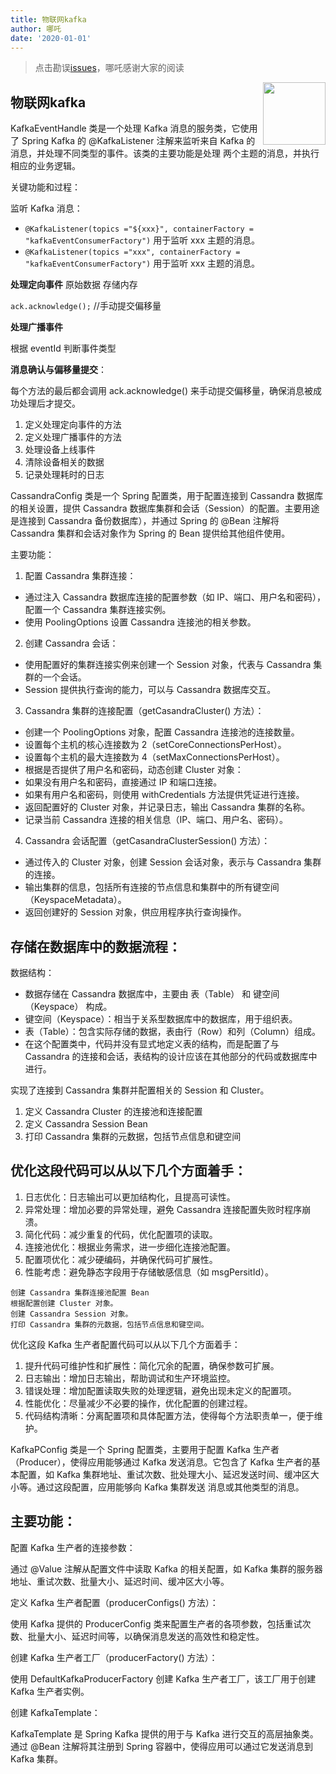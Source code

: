 ```yaml
---
title: 物联网kafka
author: 哪吒
date: '2020-01-01'
---
```


> 点击勘误[issues](https://github.com/webVueBlog/JavaPlusDoc/issues)，哪吒感谢大家的阅读

<img align="right" width="100" src="https://cdn.jsdelivr.net/gh/YunYouJun/yun/images/yun-alpha-compressed.png">

## 物联网kafka

KafkaEventHandle 类是一个处理 Kafka 消息的服务类，它使用了 Spring Kafka 的 @KafkaListener 注解来监听来自 Kafka 的消息，并处理不同类型的事件。该类的主要功能是处理 两个主题的消息，并执行相应的业务逻辑。

关键功能和过程：

监听 Kafka 消息：

* `@KafkaListener(topics ="${xxx}", containerFactory = "kafkaEventConsumerFactory")` 用于监听 xxx 主题的消息。
* `@KafkaListener(topics ="xxx", containerFactory = "kafkaEventConsumerFactory")` 用于监听 xxx 主题的消息。

**处理定向事件** 原始数据 存储内存

`ack.acknowledge();` //手动提交偏移量

**处理广播事件**

根据 eventId 判断事件类型

**消息确认与偏移量提交**：

每个方法的最后都会调用 ack.acknowledge() 来手动提交偏移量，确保消息被成功处理后才提交。

1. 定义处理定向事件的方法
2. 定义处理广播事件的方法
3. 处理设备上线事件
4. 清除设备相关的数据
5. 记录处理耗时的日志

CassandraConfig 类是一个 Spring 配置类，用于配置连接到 Cassandra 数据库的相关设置，提供 Cassandra 数据库集群和会话（Session）的配置。主要用途是连接到 Cassandra 备份数据库），并通过 Spring 的 @Bean 注解将 Cassandra 集群和会话对象作为 Spring 的 Bean 提供给其他组件使用。

主要功能：

1. 配置 Cassandra 集群连接：

* 通过注入 Cassandra 数据库连接的配置参数（如 IP、端口、用户名和密码），配置一个 Cassandra 集群连接实例。
* 使用 PoolingOptions 设置 Cassandra 连接池的相关参数。

2. 创建 Cassandra 会话：

* 使用配置好的集群连接实例来创建一个 Session 对象，代表与 Cassandra 集群的一个会话。
* Session 提供执行查询的能力，可以与 Cassandra 数据库交互。

3. Cassandra 集群的连接配置（getCasandraCluster() 方法）：

* 创建一个 PoolingOptions 对象，配置 Cassandra 连接池的连接数量。
* 设置每个主机的核心连接数为 2（setCoreConnectionsPerHost）。
* 设置每个主机的最大连接数为 4（setMaxConnectionsPerHost）。
* 根据是否提供了用户名和密码，动态创建 Cluster 对象：
* 如果没有用户名和密码，直接通过 IP 和端口连接。
* 如果有用户名和密码，则使用 withCredentials 方法提供凭证进行连接。
* 返回配置好的 Cluster 对象，并记录日志，输出 Cassandra 集群的名称。
* 记录当前 Cassandra 连接的相关信息（IP、端口、用户名、密码）。

4. Cassandra 会话配置（getCasandraClusterSession() 方法）：

* 通过传入的 Cluster 对象，创建 Session 会话对象，表示与 Cassandra 集群的连接。
* 输出集群的信息，包括所有连接的节点信息和集群中的所有键空间（KeyspaceMetadata）。
* 返回创建好的 Session 对象，供应用程序执行查询操作。

## 存储在数据库中的数据流程：

数据结构：

* 数据存储在 Cassandra 数据库中，主要由 表（Table） 和 键空间（Keyspace） 构成。
* 键空间（Keyspace）：相当于关系型数据库中的数据库，用于组织表。
* 表（Table）：包含实际存储的数据，表由行（Row）和列（Column）组成。
* 在这个配置类中，代码并没有显式地定义表的结构，而是配置了与 Cassandra 的连接和会话，表结构的设计应该在其他部分的代码或数据库中进行。

实现了连接到 Cassandra 集群并配置相关的 Session 和 Cluster。

1. 定义 Cassandra Cluster 的连接池和连接配置
2. 定义 Cassandra Session Bean
3. 打印 Cassandra 集群的元数据，包括节点信息和键空间

## 优化这段代码可以从以下几个方面着手：

1. 日志优化：日志输出可以更加结构化，且提高可读性。
2. 异常处理：增加必要的异常处理，避免 Cassandra 连接配置失败时程序崩溃。
3. 简化代码：减少重复的代码，优化配置项的读取。
4. 连接池优化：根据业务需求，进一步细化连接池配置。
5. 配置项优化：减少硬编码，并确保代码可扩展性。
6. 性能考虑：避免静态字段用于存储敏感信息（如 msgPersitId）。

```
创建 Cassandra 集群连接池配置 Bean
根据配置创建 Cluster 对象。
创建 Cassandra Session 对象。
打印 Cassandra 集群的元数据，包括节点信息和键空间。
```

优化这段 Kafka 生产者配置代码可以从以下几个方面着手：

1. 提升代码可维护性和扩展性：简化冗余的配置，确保参数可扩展。
2. 日志输出：增加日志输出，帮助调试和生产环境监控。
3. 错误处理：增加配置读取失败的处理逻辑，避免出现未定义的配置项。
4. 性能优化：尽量减少不必要的操作，优化配置的创建过程。
5. 代码结构清晰：分离配置项和具体配置方法，使得每个方法职责单一，便于维护。


KafkaPConfig 类是一个 Spring 配置类，主要用于配置 Kafka 生产者（Producer），使得应用能够通过 Kafka 发送消息。它包含了 Kafka 生产者的基本配置，如 Kafka 集群地址、重试次数、批处理大小、延迟发送时间、缓冲区大小等。通过这段配置，应用能够向 Kafka 集群发送 消息或其他类型的消息。

## 主要功能：

配置 Kafka 生产者的连接参数：

通过 @Value 注解从配置文件中读取 Kafka 的相关配置，如 Kafka 集群的服务器地址、重试次数、批量大小、延迟时间、缓冲区大小等。

定义 Kafka 生产者配置（producerConfigs() 方法）：

使用 Kafka 提供的 ProducerConfig 类来配置生产者的各项参数，包括重试次数、批量大小、延迟时间等，以确保消息发送的高效性和稳定性。

创建 Kafka 生产者工厂（producerFactory() 方法）：

使用 DefaultKafkaProducerFactory 创建 Kafka 生产者工厂，该工厂用于创建 Kafka 生产者实例。

创建 KafkaTemplate：

KafkaTemplate 是 Spring Kafka 提供的用于与 Kafka 进行交互的高层抽象类。通过 @Bean 注解将其注册到 Spring 容器中，使得应用可以通过它发送消息到 Kafka 集群。



